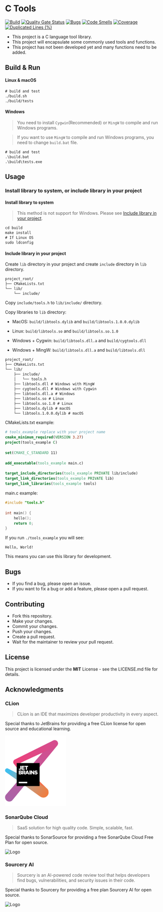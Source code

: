 # C Tools

[![Build](https://github.com/shawngao-org/c_tools/actions/workflows/build.yml/badge.svg?branch=main)](https://github.com/shawngao-org/c_tools/actions/workflows/build.yml)
[![Quality Gate Status](https://sonarcloud.io/api/project_badges/measure?project=shawngao-org_c_tools&metric=alert_status)](https://sonarcloud.io/summary/new_code?id=shawngao-org_c_tools)
[![Bugs](https://sonarcloud.io/api/project_badges/measure?project=shawngao-org_c_tools&metric=bugs)](https://sonarcloud.io/summary/new_code?id=shawngao-org_c_tools)
[![Code Smells](https://sonarcloud.io/api/project_badges/measure?project=shawngao-org_c_tools&metric=code_smells)](https://sonarcloud.io/summary/new_code?id=shawngao-org_c_tools)
[![Coverage](https://sonarcloud.io/api/project_badges/measure?project=shawngao-org_c_tools&metric=coverage)](https://sonarcloud.io/summary/new_code?id=shawngao-org_c_tools)
[![Duplicated Lines (%)](https://sonarcloud.io/api/project_badges/measure?project=shawngao-org_c_tools&metric=duplicated_lines_density)](https://sonarcloud.io/summary/new_code?id=shawngao-org_c_tools)

+ This project is a C language tool library.
+ This project will encapsulate some commonly used tools and functions.
+ This project has not been developed yet and many functions need to be added.

## Build & Run

#### Linux & macOS

```shell
# build and test
./build.sh
./build/tests
```

#### Windows

> You need to install `Cygwin`(Recommended) or `MingW` to compile and run Windows programs.

> If you want to use `MingW` to compile and run Windows programs, you need to change `build.bat` file.

```shell
# build and test
.\build.bat
.\build\tests.exe
```

## Usage

### Install library to system, or include library in your project

#### Install library to system

> This method is not support for Windows. Please see [Include library in your project](#include-library-in-your-project).

```shell
cd build
make install
# If Linux OS
sudo ldconfig
```

#### Include library in your project

Create `lib` directory in your project and create `include` directory in `lib` directory.

```text
project_root/
├── CMakeLists.txt
└── lib/
    └── include/
```

Copy `include/tools.h` to `lib/include/` directory.

Copy libraries to `lib` directory:

+ MacOS: `build/libtools.dylib` and `build/libtools.1.0.0.dylib`

+ Linux: `build/libtools.so` and `build/libtools.so.1.0`

+ Windows + Cygwin: `build/libtools.dll.a` and `build/cygtools.dll`

+ Windows + MingW: `build/libtools.dll.a` and `build/libtools.dll`

```text
project_root/
├── CMakeLists.txt
└── lib/
    ├── include/
    │   └── tools.h
    ├── libtools.dll # Windows with MingW
    ├── cygtools.dll # Windows with Cygwin
    ├── libtools.dll.a # Windows
    ├── libtools.so # Linux
    ├── libtools.so.1.0 # Linux
    ├── libtools.dylib # macOS
    └── libtools.1.0.0.dylib # macOS
```

CMakeLists.txt example:

```cmake
# tools_example replace with your project name
cmake_minimum_required(VERSION 3.27)
project(tools_example C)

set(CMAKE_C_STANDARD 11)

add_executable(tools_example main.c)

target_include_directories(tools_example PRIVATE lib/include)
target_link_directories(tools_example PRIVATE lib)
target_link_libraries(tools_example tools)
```

main.c example:

```c
#include "tools.h"

int main() {
    hello();
    return 0;
}
```

If you run `./tools_example` you will see:

```text
Hello, World!
```

This means you can use this library for development.

## Bugs

+ If you find a bug, please open an issue.
+ If you want to fix a bug or add a feature, please open a pull request.

## Contributing

+ Fork this repository.
+ Make your changes.
+ Commit your changes.
+ Push your changes.
+ Create a pull request.
+ Wait for the maintainer to review your pull request.

## License
This project is licensed under the **MIT** License - see the LICENSE.md file for details.

## Acknowledgments

### CLion

> CLion is an IDE that maximizes developer productivity in every aspect.

Special thanks to JetBrains for providing a free CLion license for open source and educational learning.

<img src="./image/jetbrains-variant-3.png" alt="Logo" width="200"/>

### SonarQube Cloud

> SaaS solution for high quality code. Simple, scalable, fast.

Special thanks to SonarSource for providing a free SonarQube Cloud Free Plan for open source.

<img src="https://assets-eu-01.kc-usercontent.com/5dddefee-e8bb-013a-3b4e-7907971cf825/049542ea-4991-4e9e-81ea-8744c3ae685b/SQ-Cloud_Horizontal%402x.png" alt="Logo" width="200"/>

### Sourcery AI

> Sourcery is an AI-powered code review tool that helps developers find bugs, vulnerabilities, and security issues in their code.

Special thanks to Sourcery for providing a free plan Sourcery AI for open source.

<img src="https://sourcery.ai/_astro/sourcery-dark.CjCiMq8g_Z1W5FsC.svg" alt="Logo" width="200">
